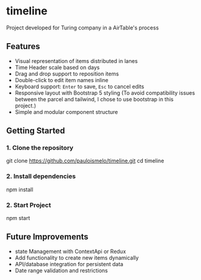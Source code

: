 # timeline
Project developed for Turing company in a AirTable's process 

## Features

- Visual representation of items distributed in lanes
- Time Header scale based on days
- Drag and drop support to reposition items
- Double-click to edit item names inline
- Keyboard support: `Enter` to save, `Esc` to cancel edits
- Responsive layout with Bootstrap 5 styling (To avoid compatibility issues between the parcel and tailwind, I chose to use bootstrap in this project.)
- Simple and modular component structure

## Getting Started

### 1. Clone the repository

git clone https://github.com/pauloismelo/timeline.git
cd timeline

### 2. Install dependencies

npm install


### 2. Start Project

npm start


## Future Improvements

- state Management with ContextApi or Redux
- Add functionality to create new items dynamically
- API/database integration for persistent data
- Date range validation and restrictions
